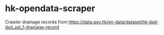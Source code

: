 # hk-opendata-scraper

Crawler drainage records from https://data.gov.hk/en-data/dataset/hk-dsd-dsd_psi_1-drainage-record